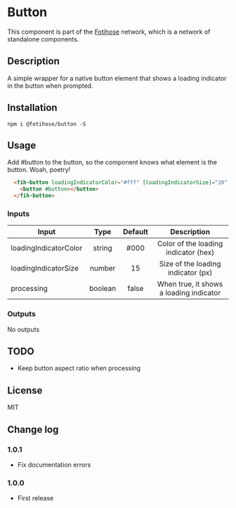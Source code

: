 # Button

This component is part of the [Fotihose](https://github.com/halloverden/fotihose) network, which is a network of standalone components.

## Description
A simple wrapper for a native button element that shows a loading indicator in the button when prompted. 

## Installation
```
npm i @fotihose/button -S
```

## Usage

Add #button to the button, so the component knows what element is the button. Woah, poetry! 

```html
  <fih-button loadingIndicatorColor="#fff" [loadingIndicatorSize]="20" [processing]=true>
    <button #button></button>
  </fih-button>
```

### Inputs

| Input                   | Type     | Default  | Description |
|-------------------------|:--------:|:--------:|:-----------:|
| loadingIndicatorColor   | string   | #000     | Color of the loading indicator (hex)
| loadingIndicatorSize    | number   | 15       | Size of the loading indicator (px)
| processing              | boolean  | false    | When true, it shows a loading indicator

### Outputs

No outputs

## TODO
- Keep button aspect ratio when processing

## License
MIT

## Change log

### 1.0.1
- Fix documentation errors

### 1.0.0
- First release
